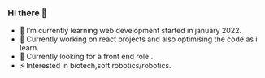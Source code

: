 ### Hi there 👋

- 🔭 I’m currently learning web development started in january 2022.
- 🌱 Currently working on react projects and also optimising the code as i learn.
- 👯 Currently looking for a front end role .
- ⚡ Interested in biotech,soft robotics/robotics. 



